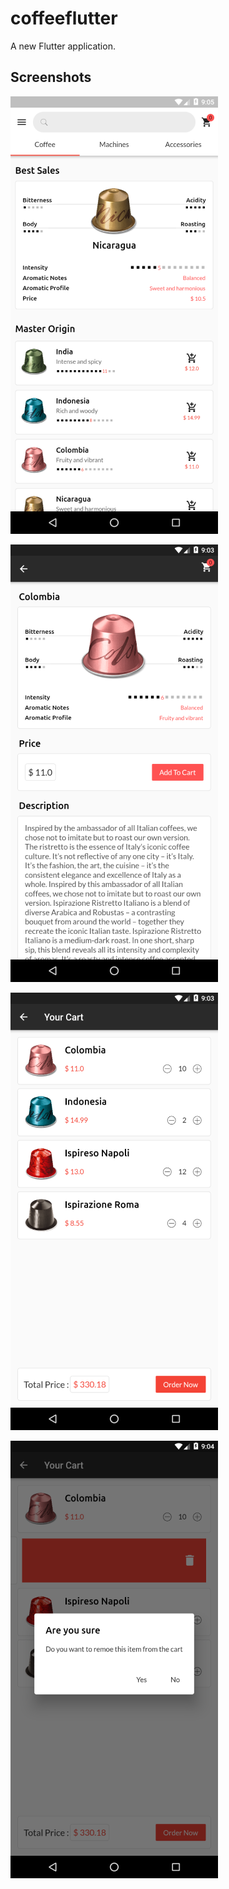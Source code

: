 # coffeeflutter

A new Flutter application.

## Screenshots

![GitHub Logo](/screenshots/001.png)

![GitHub Logo](/screenshots/002.png)

![GitHub Logo](/screenshots/003.png)

![GitHub Logo](/screenshots/004.png)

